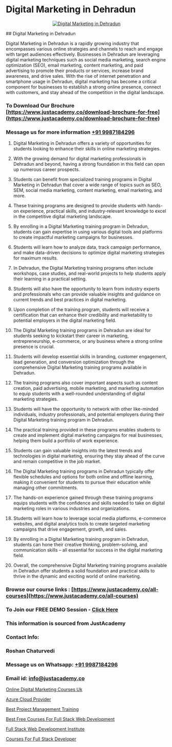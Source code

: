 # Digital Marketing in Dehradun

<p align="center">
  <a href="https://justacademy.co/course-detail/digital-marketing">
    <img src="https://justacademy.co/storage2/course_image/1676636720_course_image.webp" alt="Digital Marketing in Dehradun">
  </a>
</p>
## Digital Marketing in Dehradun

Digital Marketing in Dehradun is a rapidly growing industry that encompasses various online strategies and channels to reach and engage with target audiences effectively. Businesses in Dehradun are leveraging digital marketing techniques such as social media marketing, search engine optimization (SEO), email marketing, content marketing, and paid advertising to promote their products or services, increase brand awareness, and drive sales. With the rise of internet penetration and smartphone usage in Dehradun, digital marketing has become a critical component for businesses to establish a strong online presence, connect with customers, and stay ahead of the competition in the digital landscape.
### To Download Our Brochure [https://www.justacademy.co/download-brochure-for-free](https://www.justacademy.co/download-brochure-for-free)
### Message us for more information [+91 9987184296](https://api.whatsapp.com/send?phone=919987184296)
1) Digital Marketing in Dehradun offers a variety of opportunities for students looking to enhance their skills in online marketing strategies.

2) With the growing demand for digital marketing professionals in Dehradun and beyond, having a strong foundation in this field can open up numerous career prospects.

3) Students can benefit from specialized training programs in Digital Marketing in Dehradun that cover a wide range of topics such as SEO, SEM, social media marketing, content marketing, email marketing, and more.

4) These training programs are designed to provide students with hands-on experience, practical skills, and industry-relevant knowledge to excel in the competitive digital marketing landscape.

5) By enrolling in a Digital Marketing training program in Dehradun, students can gain expertise in using various digital tools and platforms to create impactful marketing campaigns for businesses.

6) Students will learn how to analyze data, track campaign performance, and make data-driven decisions to optimize digital marketing strategies for maximum results.

7) In Dehradun, the Digital Marketing training programs often include workshops, case studies, and real-world projects to help students apply their learning in a practical setting.

8) Students will also have the opportunity to learn from industry experts and professionals who can provide valuable insights and guidance on current trends and best practices in digital marketing.

9) Upon completion of the training program, students will receive a certification that can enhance their credibility and marketability to potential employers in the digital marketing field.

10) The Digital Marketing training programs in Dehradun are ideal for students seeking to kickstart their career in marketing, entrepreneurship, e-commerce, or any business where a strong online presence is crucial.

11) Students will develop essential skills in branding, customer engagement, lead generation, and conversion optimization through the comprehensive Digital Marketing training programs available in Dehradun.

12) The training programs also cover important aspects such as content creation, paid advertising, mobile marketing, and marketing automation to equip students with a well-rounded understanding of digital marketing strategies.

13) Students will have the opportunity to network with other like-minded individuals, industry professionals, and potential employers during their Digital Marketing training program in Dehradun.

14) The practical training provided in these programs enables students to create and implement digital marketing campaigns for real businesses, helping them build a portfolio of work experience.

15) Students can gain valuable insights into the latest trends and technologies in digital marketing, ensuring they stay ahead of the curve and remain competitive in the job market.

16) The Digital Marketing training programs in Dehradun typically offer flexible schedules and options for both online and offline learning, making it convenient for students to pursue their education while managing other commitments.

17) The hands-on experience gained through these training programs equips students with the confidence and skills needed to take on digital marketing roles in various industries and organizations.

18) Students will learn how to leverage social media platforms, e-commerce websites, and digital analytics tools to create targeted marketing campaigns that drive engagement, growth, and sales.

19) By enrolling in a Digital Marketing training program in Dehradun, students can hone their creative thinking, problem-solving, and communication skills – all essential for success in the digital marketing field.

20) Overall, the comprehensive Digital Marketing training programs available in Dehradun offer students a solid foundation and practical skills to thrive in the dynamic and exciting world of online marketing.

### Browse our course links : [https://www.justacademy.co/all-courses](https://www.justacademy.co/all-courses) 
### To Join our FREE DEMO Session - [Click Here](https://www.justacademy.co/register-for-course-demo)


### This information is sourced from JustAcademy
### Contact Info:
### Roshan Chaturvedi
### Message us on Whatsapp: [+91 9987184296](https://api.whatsapp.com/send?phone=919987184296)
### Email id: [info@justacademy.co](mailto:info@justacademy.co)
                
[Online Digital Marketing Courses Uk](https://www.linkedin.com/pulse/online-digital-marketing-courses-uk-justacademy-birmingham-9ewuf?trackingId=U1e%2BRXRvoE5t5fHKOjA%2FXQ%3D%3D&lipi=urn%3Ali%3Apage%3Ad_flagship3_company_admin%3B%2F1v6Q%2BY3Q3yYLraOs%2BoNCQ%3D%3D)

[Azure Cloud Provider](https://www.linkedin.com/pulse/azure-cloud-provider-justacademy-sunnyvale-x3h6c?trackingId=681weNoPuAr%2BmoLJROgSkw%3D%3D&lipi=urn%3Ali%3Apage%3Ad_flagship3_company_admin%3BJVVM%2Fef%2BR3WBKPYq3pagGw%3D%3D)

[Best Project Management Training](https://medium.com/@kumarishimmi99/best-project-management-training-ff83fd53a3f2)

[Best Free Courses For Full Stack Web Development](https://medium.com/@AkashSingh2052/best-free-courses-for-full-stack-web-development-4850085624bf)

[Full Stack Web Development Institute](https://justacademyin.github.io/justacademy/full-stack-web-development-institute)

[Courses For Full Stack Developer](https://justacademyin.github.io/justacademy/courses-for-full-stack-developer)

